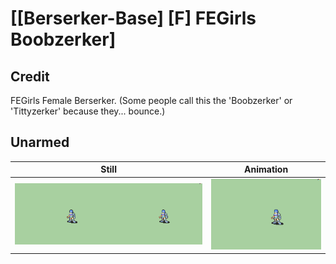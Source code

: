 # [\[Berserker-Base\] \[F\] FEGirls Boobzerker]

## Credit

FEGirls Female Berserker. (Some people call this the 'Boobzerker' or 'Tittyzerker' because they... bounce.)
	
## Unarmed

| Still | Animation |
| :---: | :-------: |
| ![Unarmed still](./Unarmed_000.png) | ![Unarmed animation](./Unarmed.gif) |
